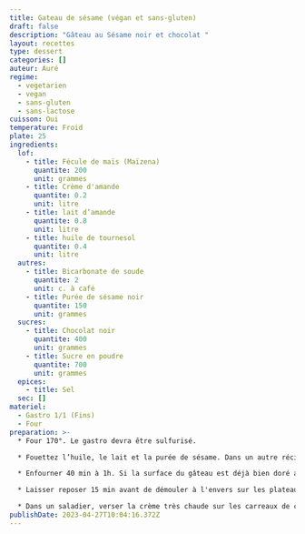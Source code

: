 ```yaml
---
title: Gateau de sésame (végan et sans-gluten)
draft: false
description: "Gâteau au Sésame noir et chocolat "
layout: recettes
type: dessert
categories: []
auteur: Auré
regime:
  - vegetarien
  - vegan
  - sans-gluten
  - sans-lactose
cuisson: Oui
temperature: Froid
plate: 25
ingredients:
  lof:
    - title: Fécule de maïs (Maïzena)
      quantite: 200
      unit: grammes
    - title: Crème d'amande
      quantite: 0.2
      unit: litre
    - title: lait d’amande
      quantite: 0.8
      unit: litre
    - title: huile de tournesol
      quantite: 0.4
      unit: litre
  autres:
    - title: Bicarbonate de soude
      quantite: 2
      unit: c. à café
    - title: Purée de sésame noir
      quantite: 150
      unit: grammes
  sucres:
    - title: Chocolat noir
      quantite: 400
      unit: grammes
    - title: Sucre en poudre
      quantite: 700
      unit: grammes
  epices:
    - title: Sel
  sec: []
materiel:
  - Gastro 1/1 (Fins)
  - Four
preparation: >-
  * Four 170°. Le gastro devra être sulfurisé.

  * Fouettez l’huile, le lait et la purée de sésame. Dans un autre récipient, mélangez la poudre d’amande, le sucre et la maïzena. Versez le mélange des liquides dans le mélange d’ingrédients secs et mélangez bien jusqu’à ce que l’appareil soit homogène (le mélange obtenu est assez liquide, c’est normal) Verser dans le gastro sulfurisé. 

  * Enfourner 40 min à 1h. Si la surface du gâteau est déjà bien doré avant la fin de la cuisson, recouvrez-le d’une feuille d’aluminium et poursuivez la cuisson. Test à la pointe du couteau qui doit être sèche.

  * Laisser reposer 15 min avant de démouler à l'envers sur les plateaux. Faire chauffer la crème liquide. 

  * Dans un saladier, verser la crème très chaude sur les carreaux de chocolat. Enfin, glacer le gâteau!
publishDate: 2023-04-27T10:04:16.372Z
---
```

